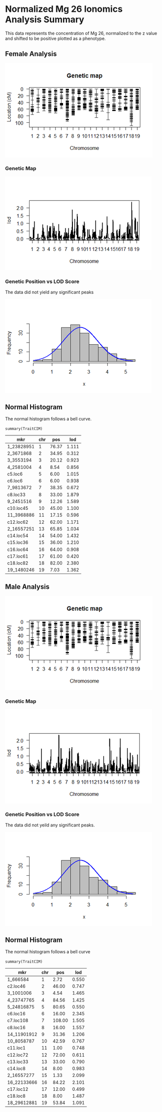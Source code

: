 # Normalized Mg 26 Ionomics Analysis Summary


This data represents the concentration of Mg 26, normalized to the z value and shifted to be positive plotted as a phenotype. 

## Female Analysis

![genetic map](https://github.com/Kovacs-Lab/Aim-3/blob/master/QTL_mapping/docs/images/NMg26/Female/Female_GeneticMap_Mg26.png "genetic map")

### Genetic Map


![genetic positoin vs LOD Score](https://github.com/Kovacs-Lab/Aim-3/blob/master/QTL_mapping/docs/images/NMg26/Female/Female_LOD_Mg26.png "genetic position vs LOD Score")

### Genetic Position vs LOD Score

The data did not yield any significant peaks


![Normal Histogram](https://github.com/Kovacs-Lab/Aim-3/blob/master/QTL_mapping/docs/images/NMg26/Female/Female_Histogram_Mg26.png "Normal Histogram")

## Normal Histogram

The normal histogram follows a bell curve.


`summary(TraitCIM)`

mkr | chr | pos | lod
--- | --- | --- | ---
1_23828951 | 1 | 76.37 | 1.111
2_3671868 | 2 | 34.95 | 0.312
3_3553194 | 3 | 20.12 | 0.923
4_2581004 | 4  | 8.54 | 0.856
c5.loc6 | 5  | 6.00 | 1.015
c6.loc6 | 6 | 6.00 | 0.938
7_9813672 | 7 | 38.35 | 0.672
c8.loc33 | 8 | 33.00 | 1.879
9_2451516 | 9 | 12.26 | 1.589
c10.loc45 | 10 | 45.00 | 1.100
11_3968886 | 11 | 17.15 | 0.596
c12.loc62 | 12 | 62.00 | 1.171
2_16557251 | 13 | 65.85 | 1.034
c14.loc54 | 14 | 54.00 | 1.432
c15.loc36 | 15 | 36.00 | 1.210
c16.loc64 | 16 | 64.00 | 0.908
c17.loc61 | 17 | 61.00 | 0.420
c18.loc82 | 18 | 82.00 | 2.380
19_1480246 | 19 | 7.03 | 1.362


## Male Analysis

![genetic map](https://github.com/Kovacs-Lab/Aim-3/blob/master/QTL_mapping/docs/images/NMg26/Female/Female_GeneticMap_Mg26.png "genetic map")

### Genetic Map


![genetic position vs LOD score](https://github.com/Kovacs-Lab/Aim-3/blob/master/QTL_mapping/docs/images/NMg26/Male/Male_LOD_Mg26.png "genetic position vs LOD score")

### Genetic Position vs LOD Score

The data did not yeild any significant peaks.


![Normal Histogram](https://github.com/Kovacs-Lab/Aim-3/blob/master/QTL_mapping/docs/images/NMg26/Male/Male_Histogram_Mg26.png "Normal Histogram")

## Normal Histogram

The normal histogram follows a bell curve


`summary(TraitCIM)`

mkr | chr | pos | lod
--- | --- | --- | ---
1_666584 | 1 | 2.72 | 0.550
c2.loc46 | 2 | 46.00 | 0.747
3_1001006 | 3 | 4.54 | 1.465
4_23747765 | 4 | 84.56 | 1.425
5_24816875 | 5 | 80.65 | 0.550
c6.loc16 | 6 | 16.00 | 2.345
c7.loc108 | 7 | 108.00 | 1.505
c8.loc16 | 8 | 16.00 | 1.557
14_11901912 | 9 | 31.36 | 1.206
10_8058787 | 10 | 42.59 | 0.767
c11.loc1 | 11 | 1.00 | 0.748
c12.loc72 | 12 | 72.00 | 0.611
c13.loc33 | 13 | 33.00 | 0.790
c14.loc8 | 14 | 8.00 | 0.983
2_16557277 | 15 | 1.33 | 2.099
16_22133666 | 16 | 84.22 | 2.101
c17.loc12 | 17 | 12.00 | 0.499
c18.loc8 | 18 | 8.00 | 1.487
18_29612881 | 19 | 53.84 | 1.091

